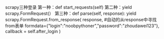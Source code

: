 scrapy三种登录
第一种：def start_requests(self)
第二种：yield scrapy.FormRequest(）
第三种：def parse(self, response):
          yield scrapy.FormRequest.from_response(
            response, #自动的从response中寻找from表单
            formdata={"login":"noobpythoner","password":"zhoudawei123"},
            callback = self.after_login
           )
